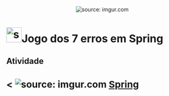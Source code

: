 <div align="center">
    <img src="https://i.imgur.com/w8tTOuT.png" title="source: imgur.com" /> 
</div>
<h1><img src="https://i.imgur.com/JSfXyzm.png" title="source: imgur.com" width="40px"/>Jogo dos 7 erros em Spring</h1>

<h2>Atividade</h2>

<h3><conserte a aplicação e indique os 7 erros presente</h3>
<h2><Documentação  guia</h2><
<img src="https://i.imgur.com/XFnTrpX.png" title="source: imgur.com"/>
<a href="https://github.com/rafaelq80/cookbook_spring">Spring</a>

